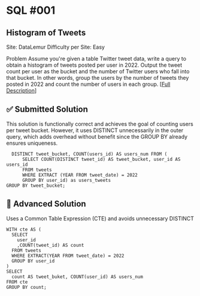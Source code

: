 # SQL #001
## Histogram of Tweets
Site: DataLemur
Difficulty per Site: Easy

Problem
Assume you're given a table Twitter tweet data, write a query to obtain a histogram of tweets posted per user in 2022. Output the tweet count per user as the bucket and the number of Twitter users who fall into that bucket. In other words, group the users by the number of tweets they posted in 2022 and count the number of users in each group. [[Full Description](https://datalemur.com/questions/sql-histogram-tweets)]

## ✅ Submitted Solution
This solution is functionally correct and achieves the goal of counting users per tweet bucket. However, it uses DISTINCT unnecessarily in the outer query, which adds overhead without benefit since the GROUP BY already ensures uniqueness.

``` SELECT 
  DISTINCT tweet_bucket, COUNT(users_id) AS users_num FROM (
      SELECT COUNT(DISTINCT tweet_id) AS tweet_bucket, user_id AS users_id
      FROM tweets
      WHERE EXTRACT (YEAR FROM tweet_date) = 2022
      GROUP BY user_id) as users_tweets
GROUP BY tweet_bucket;
```
## 🚀 Advanced Solution
Uses a Common Table Expression (CTE) and avoids unnecessary DISTINCT 
```
WITH cte AS (
  SELECT
    user_id
    ,COUNT(tweet_id) AS count
  FROM tweets
  WHERE EXTRACT(YEAR FROM tweet_date) = 2022
  GROUP BY user_id
)
SELECT
  count AS tweet_buket, COUNT(user_id) AS users_num
FROM cte 
GROUP BY count;
```
